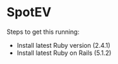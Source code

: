 # SpotEV
Steps to get this running:
* Install latest Ruby version (2.4.1)
* Install latest Ruby on Rails (5.1.2)
